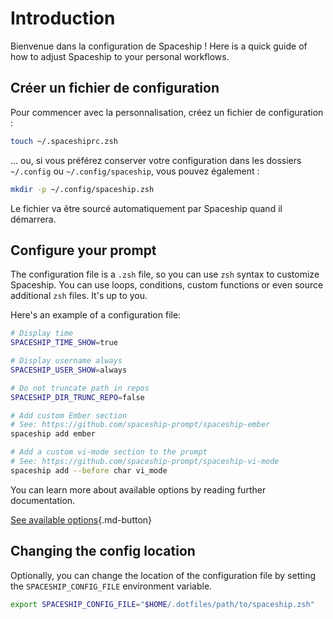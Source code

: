 # Introduction

Bienvenue dans la configuration de Spaceship ! Here is a quick guide of how to adjust Spaceship to your personal workflows.

## Créer un fichier de configuration

Pour commencer avec la personnalisation, créez un fichier de configuration :

```zsh
touch ~/.spaceshiprc.zsh
```

… ou, si vous préférez conserver votre configuration dans les dossiers `~/.config` ou `~/.config/spaceship`, vous pouvez également :

```zsh
mkdir -p ~/.config/spaceship.zsh
```

Le fichier va être sourcé automatiquement par Spaceship quand il démarrera.

## Configure your prompt

The configuration file is a `.zsh` file, so you can use `zsh` syntax to customize Spaceship. You can use loops, conditions, custom functions or even source additional `zsh` files. It's up to you.

Here's an example of a configuration file:

```zsh
# Display time
SPACESHIP_TIME_SHOW=true

# Display username always
SPACESHIP_USER_SHOW=always

# Do not truncate path in repos
SPACESHIP_DIR_TRUNC_REPO=false

# Add custom Ember section
# See: https://github.com/spaceship-prompt/spaceship-ember
spaceship add ember

# Add a custom vi-mode section to the prompt
# See: https://github.com/spaceship-prompt/spaceship-vi-mode
spaceship add --before char vi_mode
```

You can learn more about available options by reading further documentation.

[See available options](/config/prompt ""){.md-button}

## Changing the config location

Optionally, you can change the location of the configuration file by setting the `SPACESHIP_CONFIG_FILE` environment variable.

```zsh
export SPACESHIP_CONFIG_FILE="$HOME/.dotfiles/path/to/spaceship.zsh"
```
